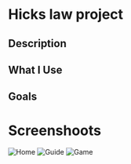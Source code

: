 # Hicks law project

<h2>Description</h2>

<h2>What I Use</h2>

<h2>Goals</h2>

# Screenshoots
![Home](https://user-images.githubusercontent.com/84588706/152720377-f600cdc0-1989-40c8-8384-cc2d78e0af4c.jpg)
![Guide](https://user-images.githubusercontent.com/84588706/152720409-4e60ab1d-2519-43fc-a10a-1bce93cafb60.jpg)
![Game](https://user-images.githubusercontent.com/84588706/152720426-887c7bdc-2047-4c16-b789-3ffeb67fc3f9.jpg)
